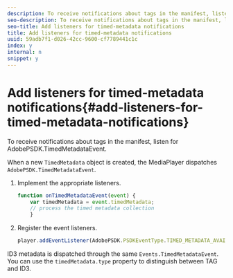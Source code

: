 ```yaml
---
description: To receive notifications about tags in the manifest, listen for AdobePSDK.TimedMetadataEvent.
seo-description: To receive notifications about tags in the manifest, listen for AdobePSDK.TimedMetadataEvent.
seo-title: Add listeners for timed-metadata notifications
title: Add listeners for timed-metadata notifications
uuid: 59adb7f1-d026-42cc-9600-cf7789441c1c
index: y
internal: n
snippet: y
---
```


# Add listeners for timed-metadata notifications{#add-listeners-for-timed-metadata-notifications}

To receive notifications about tags in the manifest, listen for AdobePSDK.TimedMetadataEvent.

When a new `TimedMetadata` object is created, the MediaPlayer dispatches `AdobePSDK.TimedMetadataEvent`. 

1. Implement the appropriate listeners.

   ```js
   function onTimedMetadataEvent(event) { 
       var timedMetadata = event.timedMetadata; 
       // process the timed metadata collection 
       } 
   
   ```

1. Register the event listeners.

   ```js
   player.addEventListener(AdobePSDK.PSDKEventType.TIMED_METADATA_AVAILABLE, onTimedMetadataEvent);
   ```

ID3 metadata is dispatched through the same `Events.TimedMetadataEvent`. You can use the `timedMetadata.type` property to distinguish between TAG and ID3.

